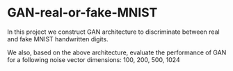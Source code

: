 # GAN-real-or-fake-MNIST

In this project we construct GAN architecture to discriminate between real and fake MNIST handwritten digits.

We also, based on the above architecture, evaluate the performance of GAN for a following noise vector dimensions: 100, 200, 500, 1024
